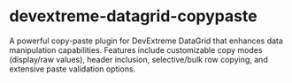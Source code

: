 # devextreme-datagrid-copypaste
A powerful copy-paste plugin for DevExtreme DataGrid that enhances data manipulation capabilities. Features include customizable copy modes (display/raw values), header inclusion, selective/bulk row copying, and extensive paste validation options.

